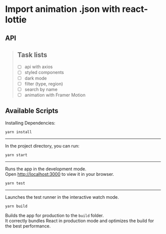# Import animation .json with react-lottie

<!-- ![pokeapi]() -->

## API

[]()

>## Task lists
>- [ ] api with axios
>- [ ] styled components
>- [ ] dark mode
>- [ ] filter (type, region)
>- [ ] search by name
>- [ ] animation with Framer Motion 


## Available Scripts

Installing Dependencies:

~~~
yarn install
~~~


---


In the project directory, you can run:

~~~
yarn start
~~~

---


Runs the app in the development mode.\
Open [http://localhost:3000](http://localhost:3000) to view it in your browser.

~~~
yarn test
~~~

---

Launches the test runner in the interactive watch mode.

~~~
yarn build
~~~

Builds the app for production to the `build` folder.\
It correctly bundles React in production mode and optimizes the build for the best performance.